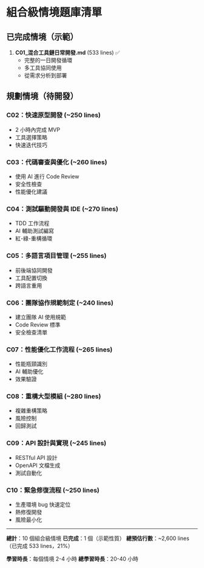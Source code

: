 # 組合級情境題庫清單

## 已完成情境（示範）

1. **C01_混合工具鏈日常開發.md** (533 lines) ✅
   - 完整的一日開發循環
   - 多工具協同使用
   - 從需求分析到部署

## 規劃情境（待開發）

### C02：快速原型開發 (~250 lines)
- 2 小時內完成 MVP
- 工具選擇策略
- 快速迭代技巧

### C03：代碼審查與優化 (~260 lines)
- 使用 AI 進行 Code Review
- 安全性檢查
- 性能優化建議

### C04：測試驅動開發與 IDE (~270 lines)
- TDD 工作流程
- AI 輔助測試編寫
- 紅-綠-重構循環

### C05：多語言項目管理 (~255 lines)
- 前後端協同開發
- 工具配置切換
- 跨語言重用

### C06：團隊協作規範制定 (~240 lines)
- 建立團隊 AI 使用規範
- Code Review 標準
- 安全檢查清單

### C07：性能優化工作流程 (~265 lines)
- 性能瓶頸識別
- AI 輔助優化
- 效果驗證

### C08：重構大型模組 (~280 lines)
- 複雜重構策略
- 風險控制
- 回歸測試

### C09：API 設計與實現 (~245 lines)
- RESTful API 設計
- OpenAPI 文檔生成
- 測試自動化

### C10：緊急修復流程 (~250 lines)
- 生產環境 bug 快速定位
- 熱修復開發
- 風險最小化

---

**總計**：10 個組合級情境
**已完成**：1 個（示範性質）
**總預估行數**：~2,600 lines（已完成 533 lines，21%）

**學習時長**：每個情境 2-4 小時
**總學習時長**：20-40 小時
